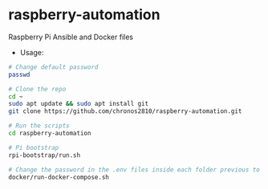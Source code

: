 # raspberry-automation

Raspberry Pi Ansible and Docker files

- Usage:

```bash
# Change default password
passwd

# Clone the repo
cd ~
sudo apt update && sudo apt install git
git clone https://github.com/chronos2810/raspberry-automation.git

# Run the scripts
cd raspberry-automation

# Pi bootstrap
rpi-bootstrap/run.sh

# Change the password in the .env files inside each folder previous to run the scripts
docker/run-docker-compose.sh
```

